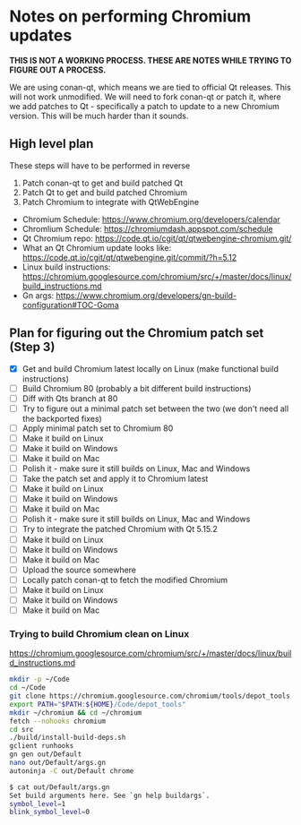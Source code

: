 # Notes on performing Chromium updates

**THIS IS NOT A WORKING PROCESS. THESE ARE NOTES WHILE TRYING TO FIGURE OUT A PROCESS.**

We are using conan-qt, which means we are tied to official Qt releases. This will not work unmodified. We will need to fork conan-qt or patch it, where we add patches to Qt - specifically a patch to update to a new Chromium version. This will be much harder than it sounds.

## High level plan

These steps will have to be performed in reverse

1. Patch conan-qt to get and build patched Qt
1. Patch Qt to get and build patched Chromium
1. Patch Chromium to integrate with QtWebEngine

* Chromium Schedule: https://www.chromium.org/developers/calendar
* Chromlium Schedule: https://chromiumdash.appspot.com/schedule
* Qt Chromium repo: https://code.qt.io/cgit/qt/qtwebengine-chromium.git/
* What an Qt Chromium update looks like: https://code.qt.io/cgit/qt/qtwebengine.git/commit/?h=5.12
* Linux build instructions: https://chromium.googlesource.com/chromium/src/+/master/docs/linux/build_instructions.md
* Gn args: https://www.chromium.org/developers/gn-build-configuration#TOC-Goma

## Plan for figuring out the Chromium patch set (Step 3)

- [x] Get and build Chromium latest locally on Linux (make functional build instructions)
- [ ] Build Chromium 80 (probably a bit different build instructions)
- [ ] Diff with Qts branch at 80
- [ ] Try to figure out a minimal patch set between the two (we don't need all the backported fixes)
- [ ] Apply minimal patch set to Chromium 80
- [ ] Make it build on Linux
- [ ] Make it build on Windows
- [ ] Make it build on Mac
- [ ] Polish it - make sure it still builds on Linux, Mac and Windows
- [ ] Take the patch set and apply it to Chromium latest
- [ ] Make it build on Linux
- [ ] Make it build on Windows
- [ ] Make it build on Mac
- [ ] Polish it - make sure it still builds on Linux, Mac and Windows
- [ ] Try to integrate the patched Chromium with Qt 5.15.2
- [ ] Make it build on Linux
- [ ] Make it build on Windows
- [ ] Make it build on Mac
- [ ] Upload the source somewhere
- [ ] Locally patch conan-qt to fetch the modified Chromium
- [ ] Make it build on Linux
- [ ] Make it build on Windows
- [ ] Make it build on Mac

### Trying to build Chromium clean on Linux

https://chromium.googlesource.com/chromium/src/+/master/docs/linux/build_instructions.md

~~~ bash
mkdir -p ~/Code
cd ~/Code
git clone https://chromium.googlesource.com/chromium/tools/depot_tools.git
export PATH="$PATH:${HOME}/Code/depot_tools"
mkdir ~/chromium && cd ~/chromium
fetch --nohooks chromium
cd src
./build/install-build-deps.sh
gclient runhooks
gn gen out/Default
nano out/Default/args.gn
autoninja -C out/Default chrome
~~~

~~~ bash
$ cat out/Default/args.gn
Set build arguments here. See `gn help buildargs`.
symbol_level=1
blink_symbol_level=0
~~~
